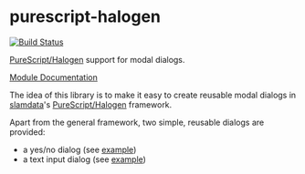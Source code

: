 # purescript-halogen

[![Build Status](https://travis-ci.org/brunjlar/purescript-halogen-dialog.svg?branch=master)](https://travis-ci.org/brunjlar/purescript-halogen-dialog)

[PureScript/Halogen](https://github.com/slamdata/purescript-halogen) support for modal dialogs.

[Module Documentation](docs/)

The idea of this library is to make it easy to create reusable modal dialogs in [slamdata](https://github.com/slamdata)'s
[PureScript/Halogen](https://github.com/slamdata/purescript-halogen) framework.

Apart from the general framework, two simple, reusable dialogs are provided:

- a yes/no dialog (see [example](examples/yesno/))
- a text input dialog (see [example](examples/input/))